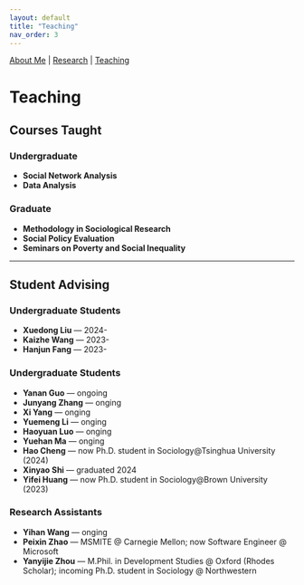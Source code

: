 ```yaml
---
layout: default
title: "Teaching"
nav_order: 3
---
```

<link href="https://fonts.googleapis.com/css2?family=Source Sans Pro&family=Roboto:wght@500&display=swap" rel="stylesheet">
<link rel="stylesheet" href="assets/style.css">


[About Me](index.md) | [Research](research.md) | [Teaching](teaching.md)

# Teaching

## Courses Taught

### Undergraduate

- **Social Network Analysis**
- **Data Analysis**

### Graduate

- **Methodology in Sociological Research**
- **Social Policy Evaluation**
- **Seminars on Poverty and Social Inequality**

---

## Student Advising
### Undergraduate Students
- **Xuedong Liu** — 2024-
- **Kaizhe Wang** — 2023-
- **Hanjun Fang** — 2023-

### Undergraduate Students
- **Yanan Guo** — ongoing
- **Junyang Zhang** — onging
- **Xi Yang** — onging
- **Yuemeng Li** — onging
- **Haoyuan Luo** — onging
- **Yuehan Ma** — onging
- **Hao Cheng** — now Ph.D. student in Sociology@Tsinghua University (2024)
- **Xinyao Shi** — graduated 2024
- **Yifei Huang** — now Ph.D. student in Sociology@Brown University (2023)

### Research Assistants
- **Yihan Wang** — onging
- **Peixin Zhao** — MSMITE @ Carnegie Mellon; now Software Engineer @ Microsoft  
- **Yanyijie Zhou** — M.Phil. in Development Studies @ Oxford (Rhodes Scholar); incoming Ph.D. student in Sociology @ Northwestern
